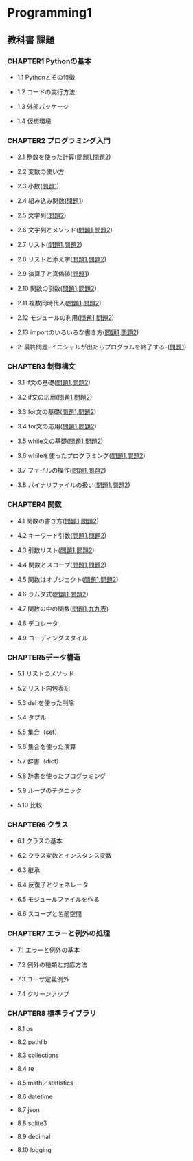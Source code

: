 # Programming1

## 教科書 課題

### CHAPTER1 Pythonの基本

* 1.1 Pythonとその特徴

* 1.2 コードの実行方法

* 1.3 外部パッケージ

* 1.4 仮想環境

### CHAPTER2 プログラミング入門
* 2.1 整数を使った計算([問題1](CHAPTER02/Q2_1_1.py),[問題2](CHAPTER02/Q2_1_2.py))
* 2.2 変数の使い方

* 2.3 小数([問題1](./CHAPTER02/Q2_3_1.py))

* 2.4 組み込み関数([問題1](./CHAPTER02/Q2_4_1.py))

* 2.5 文字列([問題2](./CHAPTER02/Q2_5_2.py))

* 2.6 文字列とメソッド([問題1](./CHAPTER02/Q2_6_1.py),[問題2](./CHAPTER02/Q2_6_2.py))

* 2.7 リスト([問題1](./CHAPTER02/Q2_7_1.py),[問題2](./CHAPTER02/Q2_7_2.py))

* 2.8 リストと添え字([問題1](./CHAPTER02/Q2_8_1.py),[問題2](./CHAPTER02/Q2_8_2.py))

* 2.9 演算子と真偽値([問題1](./CHAPTER02/Q2_9_1.py))

* 2.10 関数の引数([問題1](./CHAPTER02/Q2_10_1.py),[問題2](./CHAPTER02/Q2_10_2.py))

* 2.11 複数同時代入([問題1](./CHAPTER02/Q2_11_1.py),[問題2](./CHAPTER02/Q2_11_2.py))

* 2.12 モジュールの利用([問題1](./CHAPTER02/Q2_12_1.py),[問題2](./CHAPTER02/Q2_12_2.py))

* 2.13 importのいろいろな書き方([問題1](./CHAPTER02/Q2_13_1.py),[問題2](./CHAPTER02/Q2_13_2.py))

* 2-最終問題-イニシャルが出たらプログラムを終了する-([問題1](./CHAPTER02/Q2_last.py))

### CHAPTER3 制御構文

* 3.1 if文の基礎([問題1](./CHAPTER03/Q3_1_1.py),[問題2](./CHAPTER03/Q3_1_2.py))

* 3.2 if文の応用([問題1](./CHAPTER03/Q3_2_1.py),[問題2](./CHAPTER03/Q3_2_2.py))

* 3.3 for文の基礎([問題1](./CHAPTER03/Q3_3_1.py),[問題2](./CHAPTER03/Q3_3_2.py))

* 3.4 for文の応用([問題1](./CHAPTER03/Q3_4_1.py),[問題2](./CHAPTER03/Q3_4_2.py))

* 3.5 while文の基礎([問題1](./CHAPTER03/Q3_5_1.py),[問題2](./CHAPTER03/Q3_5_2.py))

* 3.6 whileを使ったプログラミング([問題1](./CHAPTER03/Q3_6_1.py),[問題2](./CHAPTER03/Q3_6_2.py))

* 3.7 ファイルの操作([問題1](./CHAPTER03/Q3_7/Q3_7_1.py),[問題2](./CHAPTER03/Q3_7/Q3_7_2.py))

* 3.8 バイナリファイルの扱い([問題1](./CHAPTER03/Q3_8/Q3_8_1.py),[問題2](./CHAPTER03/Q3_8/Q3_8_2.py))

### CHAPTER4 関数

* 4.1 関数の書き方([問題1](./CHAPTER04/Q4_1_1.py),[問題2](./CHAPTER04/Q4_1_2.py))

* 4.2 キーワード引数([問題1](./CHAPTER04/Q4_2_1.py),[問題2](./CHAPTER04/Q4_2_2.py))

* 4.3 引数リスト([問題1](./CHAPTER04/Q4_3_1.py),[問題2](./CHAPTER04/Q4_3_2.py))

* 4.4 関数とスコープ([問題1](./CHAPTER04/Q4_4_1.py),[問題2](./CHAPTER04/Q4_4_2.py))

* 4.5 関数はオブジェクト([問題1](./CHAPTER04/Q4_5_1.py),[問題2](./CHAPTER04/Q4_5_2.py))

* 4.6 ラムダ式([問題1](./CHAPTER04/Q4_6_1.py),[問題2](./CHAPTER04/Q4_6_2.py))

* 4.7 関数の中の関数([問題1](./CHAPTER04/Q4_7_1.py),[九九表](./CHAPTER04/kuku.py))

* 4.8 デコレータ

* 4.9 コーディングスタイル

### CHAPTER5データ構造

* 5.1 リストのメソッド

* 5.2 リスト内包表記

* 5.3 del を使った削除

* 5.4 タプル

* 5.5 集合（set）

* 5.6 集合を使った演算

* 5.7 辞書（dict）

* 5.8 辞書を使ったプログラミング

* 5.9 ループのテクニック

* 5.10 比較

### CHAPTER6 クラス

* 6.1 クラスの基本

* 6.2 クラス変数とインスタンス変数

* 6.3 継承

* 6.4 反復子とジェネレータ

* 6.5 モジュールファイルを作る

* 6.6 スコープと名前空間

### CHAPTER7 エラーと例外の処理

* 7.1 エラーと例外の基本

* 7.2 例外の種類と対応方法

* 7.3 ユーザ定義例外

* 7.4 クリーンアップ

### CHAPTER8 標準ライブラリ

* 8.1 os

* 8.2 pathlib

* 8.3 collections

* 8.4 re

* 8.5 math／statistics

* 8.6 datetime

* 8.7 json

* 8.8 sqlite3

* 8.9 decimal

* 8.10 logging
